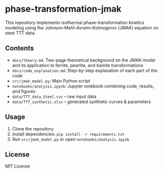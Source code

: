 # phase-transformation-jmak
This repository implements isothermal phase-transformation kinetics modeling using the Johnson–Mehl–Avrami–Kolmogorov (JMAK) equation on steel TTT data.
## Contents
- `docs/theory.md`: Two-page theoretical background on the JMAK model and its application to ferrite, pearlite, and bainite transformations
- `docs/code_explanation.md`: Step-by-step explanation of each part of the code
- `src/jmak_model.py`: Main Python script
- `notebooks/analysis.ipynb`: Jupyter notebook combining code, results, and figures
- `data/TTT_data_Steel.csv` – raw input data
- `data/TTT_synthetic.xlsx` – generated synthetic curves & parameters

## Usage
1. Clone the repository
2. Install dependencies: `pip install -r requirements.txt`
3. Run `src/jmak_model.py` or open `notebooks/analysis.ipynb`

## License
MIT License
